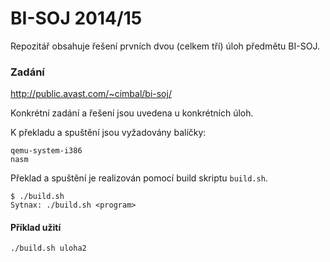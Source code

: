 # BI-SOJ 2014/15

Repozitář obsahuje řešení prvních dvou (celkem tří) úloh předmětu BI-SOJ.

### Zadání

http://public.avast.com/~cimbal/bi-soj/

Konkrétní zadání a řešení jsou uvedena u konkrétních úloh.

K překladu a spuštění jsou vyžadovány balíčky:
```
qemu-system-i386
nasm
```

Překlad a spuštění je realizován pomocí build skriptu `build.sh`.

```
$ ./build.sh 
Sytnax: ./build.sh <program>
```


#### Příklad užití
```
./build.sh uloha2
```
